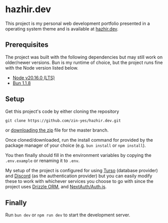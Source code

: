 # hazhir.dev

This project is my personal web development portfolio presented in a operating system theme and is available at [hazhir.dev](https://hazhir.dev/).

## Prerequisites

The project was built with the following dependencies but may still work on older/newer versions. Bun is my runtime of choice, but the project runs fine with the Node version listed below.

- [Node v20.16.0 (LTS)](https://nodejs.org/en/download/package-manager)
- [Bun 1.1.8](https://bun.sh/)

## Setup

Get this project's code by either cloning the repository

```txt
git clone https://github.com/zin-yes/hazhir.dev.git
```

or [downloading the zip](https://github.com/zin-yes/hazhir.dev/archive/master.zip) file for the master branch.

Once cloned/downloaded, run the install command for provided by the package manager of your choice (e.g. `bun install` or `npm install`).

You then finally should fill in the environment variables by copying the `.env.example` or renaming it to `.env`.

My setup of the project is configured for using [Turso](https://turso.tech/) (database provider) and [Discord](https://discord.com/developers/docs/topics/oauth2) (as the authentication provider) but you can easily modify these to work with whichever services you choose to go with since the project uses [Drizzle ORM](https://orm.drizzle.team/docs/overview), and [NextAuth/Auth.js](https://authjs.dev/reference/nextjs).

## Finally

Run `bun dev` or `npm run dev` to start the development server.
